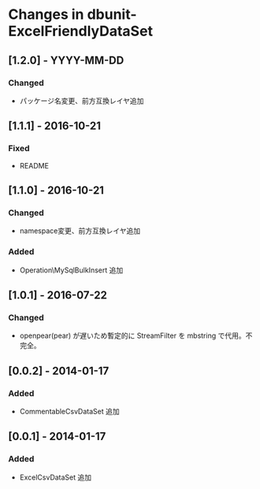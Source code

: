 # Changes in dbunit-ExcelFriendlyDataSet

## [1.2.0] - YYYY-MM-DD
### Changed
- パッケージ名変更、前方互換レイヤ追加

## [1.1.1] - 2016-10-21
### Fixed
- README

## [1.1.0] - 2016-10-21
### Changed
- namespace変更、前方互換レイヤ追加
### Added
- Operation\MySqlBulkInsert 追加

## [1.0.1] - 2016-07-22
### Changed
- openpear(pear) が遅いため暫定的に StreamFilter を mbstring で代用。不完全。

## [0.0.2] - 2014-01-17
### Added
- CommentableCsvDataSet 追加

## [0.0.1] - 2014-01-17
### Added
- ExcelCsvDataSet 追加
